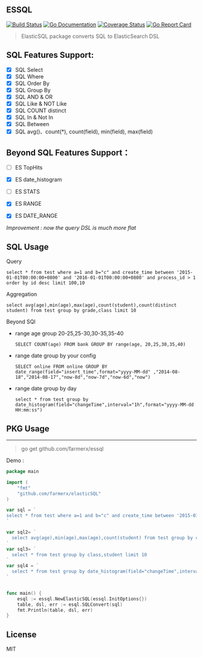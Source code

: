 ESSQL
-----------
[![Build Status](https://travis-ci.org/cch123/elasticsql.svg?branch=master)](https://travis-ci.org/farmerx/essql)
[![Go Documentation](http://img.shields.io/badge/go-documentation-blue.svg?style=flat-square)](https://godoc.org/github.com/farmerx/essql)
[![Coverage Status](https://coveralls.io/repos/github/cch123/elasticsql/badge.svg?branch=master)](https://coveralls.io/github/farmerx/essql?branch=master)
[![Go Report Card](https://goreportcard.com/badge/github.com/cch123/elasticsql)](https://goreportcard.com/report/github.com/farmerx/essql)

> ElasticSQL package converts SQL to ElasticSearch DSL

## SQL Features Support:

- [x] SQL Select
- [x] SQL Where
- [x] SQL Order By
- [x] SQL Group By
- [x] SQL AND & OR
- [x] SQL Like & NOT Like
- [x] SQL COUNT distinct
- [x] SQL In & Not In
- [x] SQL Between
- [x] SQL avg()、count(*), count(field), min(field), max(field)

## Beyond SQL Features Support：
- [ ] ES TopHits
- [x] ES date_histogram
- [ ] ES STATS
- [x] ES RANGE
- [x] ES DATE_RANGE



*Improvement : now the query DSL is much more flat*


## SQL Usage
Query
```
select * from test where a=1 and b="c" and create_time between '2015-01-01T00:00:00+0800' and '2016-01-01T00:00:00+0800' and process_id > 1 order by id desc limit 100,10
```
Aggregation
```
select avg(age),min(age),max(age),count(student),count(distinct student) from test group by grade,class limit 10
```
Beyond SQl
 * range age group 20-25,25-30,30-35,35-40
	```
	SELECT COUNT(age) FROM bank GROUP BY range(age, 20,25,30,35,40)
	```
 * range date group by your config
 	```
	SELECT online FROM online GROUP BY date_range(field="insert_time",format="yyyy-MM-dd" ,"2014-08-18","2014-08-17","now-8d","now-7d","now-6d","now")
	```
 * range date group by day

	```
	select * from test group by date_histogram(field="changeTime",interval="1h",format="yyyy-MM-dd HH:mm:ss")
	```


## PKG Usage
-------------

> go get github.com/farmerx/essql

Demo :
```go
package main

import (
    "fmt"
    "github.com/farmerx/elasticSQL"
)

var sql = `
select * from test where a=1 and b="c" and create_time between '2015-01-01T00:00:00+0800' and '2016-01-01T00:00:00+0800' and process_id > 1 order by id desc limit 100,10
`

var sql2= `
  select avg(age),min(age),max(age),count(student) from test group by class limit 10
`
var sql3= `
  select * from test group by class,student limit 10
`
var sql4 = `
  select * from test group by date_histogram(field="changeTime",interval="1h",format="yyyy-MM-dd HH:mm:ss")
`


func main() {
    esql := essql.NewElasticSQL(essql.InitOptions{})
    table, dsl, err := esql.SQLConvert(sql)
	fmt.Println(table, dsl, err)
}

```
License
-----------
MIT

